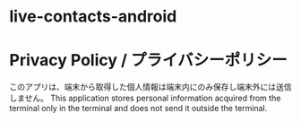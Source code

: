 # live-contacts-android

# Privacy Policy / プライバシーポリシー
このアプリは、端末から取得した個人情報は端末内にのみ保存し端末外には送信しません。
This application stores personal information acquired from the terminal only in the terminal and does not send it outside the terminal.
